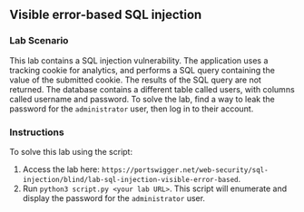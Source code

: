 ## Visible error-based SQL injection
### Lab Scenario
This lab contains a SQL injection vulnerability. The application uses a tracking cookie for analytics, and performs a SQL query containing the value of the submitted cookie. The results of the SQL query are not returned.
The database contains a different table called users, with columns called username and password. To solve the lab, find a way to leak the password for the `administrator` user, then log in to their account.

### Instructions
To solve this lab using the script:
1. Access the lab here: `https://portswigger.net/web-security/sql-injection/blind/lab-sql-injection-visible-error-based`.
2. Run `python3 script.py <your lab URL>`.
   This script will enumerate and display the password for the `administrator` user.
